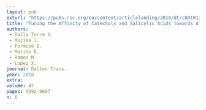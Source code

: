 ```yaml
---
layout: pub
exturl: "https://pubs.rsc.org/en/content/articlelanding/2018/dt/c8dt01341a#!divAbstract"
title: "Tuning the Affinity of Catechols and Salicylic Acids towards Al(III): Characterization of Al-Chelator Interactions"
authors:
 - Dalla Torre G.
 - Mujika J.
 - Formoso E.
 - Matito E.
 - Ramos M.
 - Lopez X.
journal: Dalton Trans.
year: 2018
extra: 
volume: 47
pages: 9592-9607
n: 6
---
```

